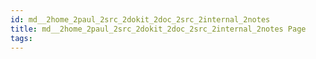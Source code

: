 ```yaml
---
id: md__2home_2paul_2src_2dokit_2doc_2src_2internal_2notes
title: md__2home_2paul_2src_2dokit_2doc_2src_2internal_2notes Page
tags:
---
```


<a id="md__2home_2paul_2src_2dokit_2doc_2src_2internal_2notes_1autotoc_md4"></a>



